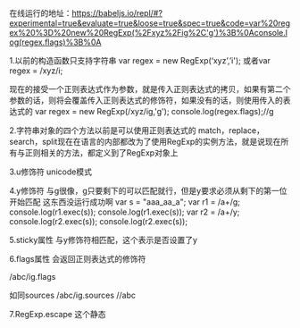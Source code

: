 在线运行的地址：https://babeljs.io/repl/#?experimental=true&evaluate=true&loose=true&spec=true&code=var%20regex%20%3D%20new%20RegExp(%2Fxyz%2Fig%2C'g')%3B%0Aconsole.log(regex.flags)%3B%0A

1.以前的构造函数只支持字符串
var regex = new RegExp(‘xyz’,’i');
或者var regex = /xyz/i;

现在的接受一个正则表达式作为参数，就是传入正则表达式的拷贝，如果有第二个参数的话，则将会覆盖传入正则表达式的修饰符，如果没有的话，则使用传入的表达式的
var regex = new RegExp(/xyz/ig,'g');
console.log(regex.flags);//g

2.字符串对象的四个方法以前是可以使用正则表达式的
match，replace，search，split现在在语言的内部都改为了使用RegExp的实例方法，就是说现在所有与正则相关的方法，都定义到了RegExp对象上

3.u修饰符
unicode模式

4.y修饰符
与g很像，g只要剩下的可以匹配就行，但是y要求必须从剩下的第一位开始匹配
这东西没运行成功啊
var s = "aaa_aa_a";
var r1 = /a+/g;
console.log(r1.exec(s));
console.log(r1.exec(s));
var r2 = /a+/y;
console.log(r2.exec(s));
console.log(r2.exec(s));

5.sticky属性
与y修饰符相匹配，这个表示是否设置了y

6.flags属性
会返回正则表达式的修饰符

/abc/ig.flags

如同sources
/abc/ig.sources    //abc

7.RegExp.escape
这个静态